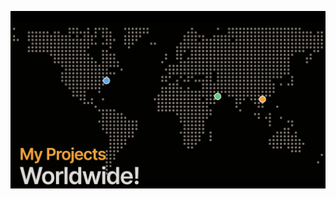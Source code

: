 ![Image Alt](https://github.com/ChrisBrasil10/ReadMeMap/blob/b8f778812ec4f7975957e219d8c0d299d8349cab/myMap.png)
